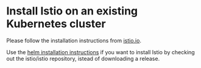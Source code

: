 # Install Istio on an existing Kubernetes cluster

Please follow the installation instructions from [istio.io](https://istio.io/docs/setup/kubernetes/).

Use the [helm installation instructions](https://istio.io/docs/setup/kubernetes/install/helm/)
if you want to install Istio by checking out the istio/istio repository, istead of downloading a release.
